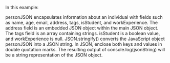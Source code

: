 In this example:

personJSON encapsulates information about an individual with fields such as name, age, email, address, tags, isStudent, and workExperience.
The address field is an embedded JSON object within the main JSON object.
The tags field is an array containing strings.
isStudent is a boolean value, and workExperience is null.
JSON.stringify() converts the JavaScript object personJSON into a JSON string.
In JSON, enclose both keys and values in double quotation marks.
The resulting output of console.log(jsonString) will be a string representation of the JSON object.
